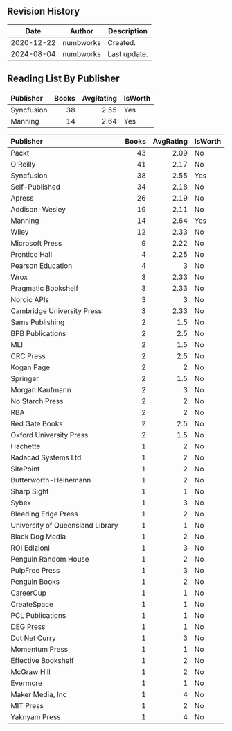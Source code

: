 ## Revision History

|Date|Author|Description|
|---|---|---|
|2020-12-22|numbworks|Created.|
|2024-08-04|numbworks|Last update.|

## Reading List By Publisher

| Publisher   |   Books |   AvgRating | IsWorth   |
|:------------|--------:|------------:|:----------|
| Syncfusion  |      38 |        2.55 | Yes       |
| Manning     |      14 |        2.64 | Yes       |

| Publisher                        |   Books |   AvgRating | IsWorth   |
|:---------------------------------|--------:|------------:|:----------|
| Packt                            |      43 |        2.09 | No        |
| O'Reilly                         |      41 |        2.17 | No        |
| Syncfusion                       |      38 |        2.55 | Yes       |
| Self-Published                   |      34 |        2.18 | No        |
| Apress                           |      26 |        2.19 | No        |
| Addison-Wesley                   |      19 |        2.11 | No        |
| Manning                          |      14 |        2.64 | Yes       |
| Wiley                            |      12 |        2.33 | No        |
| Microsoft Press                  |       9 |        2.22 | No        |
| Prentice Hall                    |       4 |        2.25 | No        |
| Pearson Education                |       4 |        3    | No        |
| Wrox                             |       3 |        2.33 | No        |
| Pragmatic Bookshelf              |       3 |        2.33 | No        |
| Nordic APIs                      |       3 |        3    | No        |
| Cambridge University Press       |       3 |        2.33 | No        |
| Sams Publishing                  |       2 |        1.5  | No        |
| BPB Publications                 |       2 |        2.5  | No        |
| MLI                              |       2 |        1.5  | No        |
| CRC Press                        |       2 |        2.5  | No        |
| Kogan Page                       |       2 |        2    | No        |
| Springer                         |       2 |        1.5  | No        |
| Morgan Kaufmann                  |       2 |        3    | No        |
| No Starch Press                  |       2 |        2    | No        |
| RBA                              |       2 |        2    | No        |
| Red Gate Books                   |       2 |        2.5  | No        |
| Oxford University Press          |       2 |        1.5  | No        |
| Hachette                         |       1 |        2    | No        |
| Radacad Systems Ltd              |       1 |        2    | No        |
| SitePoint                        |       1 |        2    | No        |
| Butterworth-Heinemann            |       1 |        2    | No        |
| Sharp Sight                      |       1 |        1    | No        |
| Sybex                            |       1 |        3    | No        |
| Bleeding Edge Press              |       1 |        2    | No        |
| University of Queensland Library |       1 |        1    | No        |
| Black Dog Media                  |       1 |        2    | No        |
| ROI Edizioni                     |       1 |        3    | No        |
| Penguin Random House             |       1 |        2    | No        |
| PulpFree Press                   |       1 |        3    | No        |
| Penguin Books                    |       1 |        2    | No        |
| CareerCup                        |       1 |        1    | No        |
| CreateSpace                      |       1 |        1    | No        |
| PCL Publications                 |       1 |        1    | No        |
| DEG Press                        |       1 |        1    | No        |
| Dot Net Curry                    |       1 |        3    | No        |
| Momentum Press                   |       1 |        1    | No        |
| Effective Bookshelf              |       1 |        2    | No        |
| McGraw Hill                      |       1 |        2    | No        |
| Evermore                         |       1 |        1    | No        |
| Maker Media, Inc                 |       1 |        4    | No        |
| MIT Press                        |       1 |        2    | No        |
| Yaknyam Press                    |       1 |        4    | No        |
